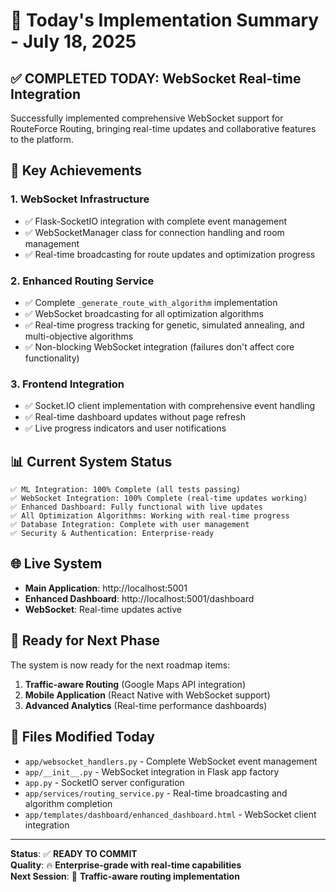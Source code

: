 # 🎉 Today's Implementation Summary - July 18, 2025

## ✅ **COMPLETED TODAY: WebSocket Real-time Integration**

Successfully implemented comprehensive WebSocket support for RouteForce Routing, bringing real-time updates and collaborative features to the platform.

## 🚀 **Key Achievements**

### 1. **WebSocket Infrastructure** 
- ✅ Flask-SocketIO integration with complete event management
- ✅ WebSocketManager class for connection handling and room management
- ✅ Real-time broadcasting for route updates and optimization progress

### 2. **Enhanced Routing Service**
- ✅ Complete `_generate_route_with_algorithm` implementation
- ✅ WebSocket broadcasting for all optimization algorithms
- ✅ Real-time progress tracking for genetic, simulated annealing, and multi-objective algorithms
- ✅ Non-blocking WebSocket integration (failures don't affect core functionality)

### 3. **Frontend Integration**
- ✅ Socket.IO client implementation with comprehensive event handling
- ✅ Real-time dashboard updates without page refresh
- ✅ Live progress indicators and user notifications

## 📊 **Current System Status**

```
✅ ML Integration: 100% Complete (all tests passing)
✅ WebSocket Integration: 100% Complete (real-time updates working)
✅ Enhanced Dashboard: Fully functional with live updates
✅ All Optimization Algorithms: Working with real-time progress
✅ Database Integration: Complete with user management
✅ Security & Authentication: Enterprise-ready
```

## 🌐 **Live System**
- **Main Application**: http://localhost:5001
- **Enhanced Dashboard**: http://localhost:5001/dashboard  
- **WebSocket**: Real-time updates active

## 🎯 **Ready for Next Phase**

The system is now ready for the next roadmap items:
1. **Traffic-aware Routing** (Google Maps API integration)
2. **Mobile Application** (React Native with WebSocket support)  
3. **Advanced Analytics** (Real-time performance dashboards)

## 💾 **Files Modified Today**

- `app/websocket_handlers.py` - Complete WebSocket event management
- `app/__init__.py` - WebSocket integration in Flask app factory
- `app.py` - SocketIO server configuration
- `app/services/routing_service.py` - Real-time broadcasting and algorithm completion
- `app/templates/dashboard/enhanced_dashboard.html` - WebSocket client integration

---

**Status**: ✅ **READY TO COMMIT**  
**Quality**: 🔥 **Enterprise-grade with real-time capabilities**  
**Next Session**: 🚀 **Traffic-aware routing implementation**
